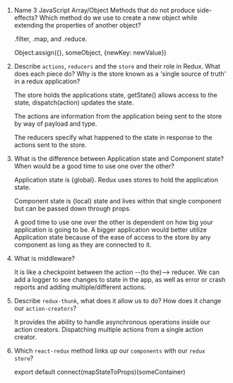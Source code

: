 1.  Name 3 JavaScript Array/Object Methods that do not produce side-effects? Which method do we use to create a new object while extending the properties of another object?

    .filter, .map, and .reduce.

    Object.assign({}, someObject, {newKey: newValue})

1.  Describe `actions`, `reducers` and the `store` and their role in Redux. What does each piece do? Why is the store known as a 'single source of truth' in a redux application?

    The store holds the applications state, getState() allows access to the state, dispatch(action) updates the state.

    The actions are information from the application being sent to the store by way of payload and type.

    The reducers specify what happened to the state in response to the actions sent to the store.

1.  What is the difference between Application state and Component state? When would be a good time to use one over the other?

    Application state is {global}. Redux uses stores to hold the application state.

    Component state is {local} state and lives within that single component but can be passed down through props.

    A good time to use one over the other is dependent on how big your application is going to be. A bigger application would better utilize Application state because of the ease of access to the store by any component as long as they are connected to it.

1.  What is middleware?

    It is like a checkpoint between the action --(to the)--> reducer. We can add a logger to see changes to state in the app, as well as error or crash reports and adding multiple/different actions.

1.  Describe `redux-thunk`, what does it allow us to do? How does it change our `action-creators`?

    It provides the ability to handle asynchronous operations inside our action creators. Dispatching multiple actions from a single action creator.


1.  Which `react-redux` method links up our `components` with our `redux store`?

    export default connect(mapStateToProps)(someContainer)
